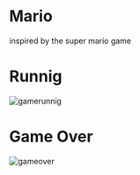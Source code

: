 # Mario
inspired by the super mario game </br>
##
<h1>Runnig</h1>

![gamerunnig](https://user-images.githubusercontent.com/73141400/185807187-5be6a7ce-81b9-4ed4-a1cc-78bc6cdfe282.png)

##

<h1>Game Over</h1>

![gameover](https://user-images.githubusercontent.com/73141400/185807184-776d462e-0db2-4096-b296-5fe39e246237.png)
